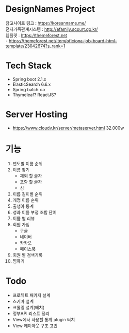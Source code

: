 # DesignNames Project

참고사이트 링크 : https://koreanname.me/  
전자가족관계시스템 : http://efamily.scourt.go.kr/  
템플릿 : https://themeforest.net  
    - https://themeforest.net/item/oficiona-job-board-html-template/23042674?s_rank=1

# Tech Stack
- Spring boot 2.1.x
- ElasticSearch 6.6.x
- Spring batch x.x
- Thymeleaf? ReactJS?

# Server Hosting
- https://www.cloudv.kr/server/metaserver.html 32.000w

# 기능
1. 연도별 이름 순위
2. 이름 찾기
    - 제외 할 글자
    - 포함 할 글자
    - 성
3. 이름 길이별 순위
4. 개명 이름 순위
5. 출생아 통계
6. 성과 이름 부정 조합 단어
7. 이름 별 리뷰
8. 회원 가입
    - 구글
    - 네이버
    - 카카오
    - 페이스북
9. 회원 별 검색기록
10. 찜하기


# Todo
- 프로젝트 패키지 설계
- 스키마 설계
- 크롤링 설계(배치)
- 정부API 리스트 정리
- View에서 사용할 통계 plugin 써치
- View 레이아웃 구조 고민
